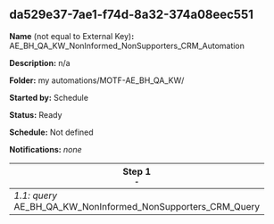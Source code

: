 ## da529e37-7ae1-f74d-8a32-374a08eec551

**Name** (not equal to External Key)**:** AE_BH_QA_KW_NonInformed_NonSupporters_CRM_Automation

**Description:** n/a

**Folder:** my automations/MOTF-AE_BH_QA_KW/

**Started by:** Schedule

**Status:** Ready

**Schedule:** Not defined

**Notifications:** _none_


| Step 1<br>_<small>-</small>_ |
| --- |
| _1.1: query_<br>AE_BH_QA_KW_NonInformed_NonSupporters_CRM_Query |
